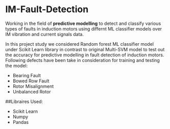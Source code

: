 # IM-Fault-Detection

Working in the field of **predictive modelling** to detect and classify various types of faults in induction motors using differnt ML classifier models over IM vibration and current signals data.

In this project study we considered Random forest ML classifier model under Scikit Learn library in contrast to original Multi-SVM model to test out the accuracy for predictive modelling in fault detection of induction motors. Following defects have been take in consideration for training and testing the model:

*	Bearing Fault
*	Bowed Row Fault
*	Rotor Misalignment
*	Unbalanced Rotor

##Libraires Used: 
* Scikit Learn
* Numpy
* Pandas

